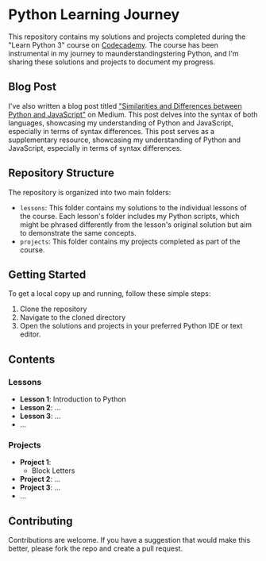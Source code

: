 # Python Learning Journey

This repository contains my solutions and projects completed during the "Learn Python 3" course on [Codecademy](https://www.codecademy.com/learn/learn-python-3). The course has been instrumental in my journey to maunderstandingstering Python, and I'm sharing these solutions and projects to document my progress.

## Blog Post

I've also written a blog post titled ["Similarities and Differences between Python and JavaScript"](https://medium.com/@hnegash.n/similarities-and-differences-between-python-and-javascript-4051bd991991) on Medium. This post delves into the syntax of both languages, showcasing my understanding of Python and JavaScript, especially in terms of syntax differences. This post serves as a supplementary resource, showcasing my understanding of Python and JavaScript, especially in terms of syntax differences.

## Repository Structure

The repository is organized into two main folders:

- `lessons`: This folder contains my solutions to the individual lessons of the course. Each lesson's folder includes my Python scripts, which might be phrased differently from the lesson's original solution but aim to demonstrate the same concepts.
- `projects`: This folder contains my projects completed as part of the course.

## Getting Started

To get a local copy up and running, follow these simple steps:

1. Clone the repository
2. Navigate to the cloned directory
3. Open the solutions and projects in your preferred Python IDE or text editor.

## Contents

### Lessons

- **Lesson 1**: Introduction to Python
- **Lesson 2**: ...
- **Lesson 3**: ...
- ...

### Projects

- **Project 1**:
  - Block Letters
- **Project 2**: ...
- **Project 3**: ...
- ...

## Contributing

Contributions are welcome. If you have a suggestion that would make this better, please fork the repo and create a pull request.

